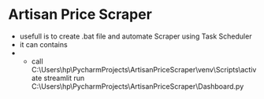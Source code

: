 # Artisan Price Scraper

* usefull is to create .bat file and automate Scraper using Task Scheduler
* it can contains
* * call C:\Users\hp\PycharmProjects\ArtisanPriceScraper\venv\Scripts\activate
streamlit run C:\Users\hp\PycharmProjects\ArtisanPriceScraper\Dashboard.py
